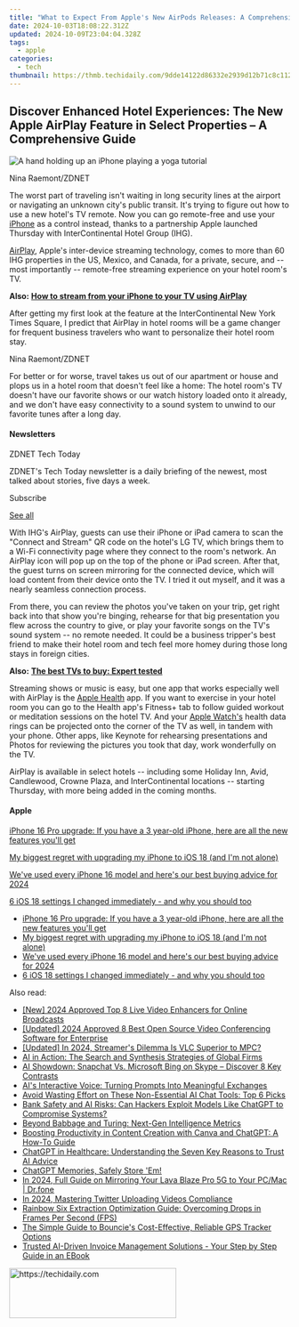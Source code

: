 ```yaml
---
title: "What to Expect From Apple's New AirPods Releases: A Comprehensive Guide to Differences Amongst Models | ZDNET"
date: 2024-10-03T18:08:22.312Z
updated: 2024-10-09T23:04:04.328Z
tags:
  - apple
categories:
  - tech
thumbnail: https://thmb.techidaily.com/9dde14122d86332e2939d12b71c8c112849e5b475313180be25192ee619462eb.jpg
---
```


## Discover Enhanced Hotel Experiences: The New Apple AirPlay Feature in Select Properties – A Comprehensive Guide

![A hand holding up an iPhone playing a yoga tutorial](https://www.zdnet.com/a/img/resize/0c6777aeeef2e4397bb5c8f97d5769ccf1ed119f/2024/04/18/3bd86689-b7b5-4eac-87d3-d5c8fdbc1698/img-9316.jpg?auto=webp&width=1280)

Nina Raemont/ZDNET

The worst part of traveling isn't waiting in long security lines at the airport or navigating an unknown city's public transit. It's trying to figure out how to use a new hotel's TV remote. Now you can go remote-free and use your [iPhone](https://www.zdnet.com/article/iphone-15-plus-review/) as a control instead, thanks to a partnership Apple launched Thursday with InterContinental Hotel Group (IHG). 

[AirPlay](https://www.zdnet.com/article/how-to-airplay-to-tv/), Apple's inter-device streaming technology, comes to more than 60 IHG properties in the US, Mexico, and Canada, for a private, secure, and -- most importantly -- remote-free streaming experience on your hotel room's TV.

**Also:** [**How to stream from your iPhone to your TV using AirPlay**](https://www.zdnet.com/article/how-to-airplay-to-tv/)

After getting my first look at the feature at the InterContinental New York Times Square, I predict that AirPlay in hotel rooms will be a game changer for frequent business travelers who want to personalize their hotel room stay.

Nina Raemont/ZDNET

For better or for worse, travel takes us out of our apartment or house and plops us in a hotel room that doesn't feel like a home: The hotel room's TV doesn't have our favorite shows or our watch history loaded onto it already, and we don't have easy connectivity to a sound system to unwind to our favorite tunes after a long day. 

#### Newsletters

ZDNET Tech Today

ZDNET's Tech Today newsletter is a daily briefing of the newest, most talked about stories, five days a week.

 Subscribe

[See all](https://www.zdnet.com/newsletters/)

With IHG's AirPlay, guests can use their iPhone or iPad camera to scan the "Connect and Stream" QR code on the hotel's LG TV, which brings them to a Wi-Fi connectivity page where they connect to the room's network. An AirPlay icon will pop up on the top of the phone or iPad screen. After that, the guest turns on screen mirroring for the connected device, which will load content from their device onto the TV. I tried it out myself, and it was a nearly seamless connection process. 

From there, you can review the photos you've taken on your trip, get right back into that show you're binging, rehearse for that big presentation you flew across the country to give, or play your favorite songs on the TV's sound system -- no remote needed. It could be a business tripper's best friend to make their hotel room and tech feel more homey during those long stays in foreign cities. 

**Also:** [**The best TVs to buy: Expert tested**](https://www.zdnet.com/home-and-office/home-entertainment/best-tv/)

Streaming shows or music is easy, but one app that works especially well with AirPlay is the [Apple Health](https://www.zdnet.com/article/10-ways-apple-plans-to-revolutionize-health-tracking-according-to-a-report/) app. If you want to exercise in your hotel room you can go to the Health app's Fitness+ tab to follow guided workout or meditation sessions on the hotel TV. And your [Apple Watch's](https://www.zdnet.com/article/best-apple-watch/) health data rings can be projected onto the corner of the TV as well, in tandem with your phone. Other apps, like Keynote for rehearsing presentations and Photos for reviewing the pictures you took that day, work wonderfully on the TV. 

AirPlay is available in select hotels -- including some Holiday Inn, Avid, Candlewood, Crowne Plaza, and InterContinental locations -- starting Thursday, with more being added in the coming months. 

#### Apple

[iPhone 16 Pro upgrade: If you have a 3 year-old iPhone, here are all the new features you'll get](https://www.zdnet.com/article/iphone-16-pro-and-pro-max-hands-on/ "iPhone 16 Pro upgrade: If you have a 3 year-old iPhone, here are all the new features you'll get")

[My biggest regret with upgrading my iPhone to iOS 18 (and I'm not alone)](https://www.zdnet.com/article/my-biggest-regret-with-upgrading-my-iphone-to-ios-18-and-im-not-alone/ "My biggest regret with upgrading my iPhone to iOS 18 (and I'm not alone)")

[We've used every iPhone 16 model and here's our best buying advice for 2024](https://www.zdnet.com/article/iphone-16-pro-max-buying-advice-2024/ "We've used every iPhone 16 model and here's our best buying advice for 2024")

[6 iOS 18 settings I changed immediately - and why you should too](https://www.zdnet.com/article/6-ios-18-settings-i-changed-immediately-and-why-you-should-too/ "6 iOS 18 settings I changed immediately - and why you should too")

* [iPhone 16 Pro upgrade: If you have a 3 year-old iPhone, here are all the new features you'll get](https://www.zdnet.com/article/iphone-16-pro-and-pro-max-hands-on/ "iPhone 16 Pro upgrade: If you have a 3 year-old iPhone, here are all the new features you'll get")
* [My biggest regret with upgrading my iPhone to iOS 18 (and I'm not alone)](https://www.zdnet.com/article/my-biggest-regret-with-upgrading-my-iphone-to-ios-18-and-im-not-alone/ "My biggest regret with upgrading my iPhone to iOS 18 (and I'm not alone)")
* [We've used every iPhone 16 model and here's our best buying advice for 2024](https://www.zdnet.com/article/iphone-16-pro-max-buying-advice-2024/ "We've used every iPhone 16 model and here's our best buying advice for 2024")
* [6 iOS 18 settings I changed immediately - and why you should too](https://www.zdnet.com/article/6-ios-18-settings-i-changed-immediately-and-why-you-should-too/ "6 iOS 18 settings I changed immediately - and why you should too")

<ins class="adsbygoogle"
     style="display:block"
     data-ad-format="autorelaxed"
     data-ad-client="ca-pub-7571918770474297"
     data-ad-slot="1223367746"></ins>

<ins class="adsbygoogle"
     style="display:block"
     data-ad-client="ca-pub-7571918770474297"
     data-ad-slot="8358498916"
     data-ad-format="auto"
     data-full-width-responsive="true"></ins>

<span class="atpl-alsoreadstyle">Also read:</span>
<div><ul>
<li><a href="https://fox-cloud.techidaily.com/new-2024-approved-top-8-live-video-enhancers-for-online-broadcasts/"><u>[New] 2024 Approved Top 8 Live Video Enhancers for Online Broadcasts</u></a></li>
<li><a href="https://on-screen-recording.techidaily.com/updated-2024-approved-8-best-open-source-video-conferencing-software-for-enterprise/"><u>[Updated] 2024 Approved 8 Best Open Source Video Conferencing Software for Enterprise</u></a></li>
<li><a href="https://fox-friendly.techidaily.com/updated-in-2024-streamers-dilemma-is-vlc-superior-to-mpc/"><u>[Updated] In 2024, Streamer's Dilemma Is VLC Superior to MPC?</u></a></li>
<li><a href="https://tech-haven.techidaily.com/ai-in-action-the-search-and-synthesis-strategies-of-global-firms/"><u>AI in Action: The Search and Synthesis Strategies of Global Firms</u></a></li>
<li><a href="https://tech-haven.techidaily.com/ai-showdown-snapchat-vs-microsoft-bing-on-skype-discover-8-key-contrasts/"><u>AI Showdown: Snapchat Vs. Microsoft Bing on Skype – Discover 8 Key Contrasts</u></a></li>
<li><a href="https://tech-haven.techidaily.com/ais-interactive-voice-turning-prompts-into-meaningful-exchanges/"><u>AI's Interactive Voice: Turning Prompts Into Meaningful Exchanges</u></a></li>
<li><a href="https://tech-revival.techidaily.com/avoid-wasting-effort-on-these-non-essential-ai-chat-tools-top-6-picks/"><u>Avoid Wasting Effort on These Non-Essential AI Chat Tools: Top 6 Picks</u></a></li>
<li><a href="https://tech-haven.techidaily.com/bank-safety-and-ai-risks-can-hackers-exploit-models-like-chatgpt-to-compromise-systems/"><u>Bank Safety and AI Risks: Can Hackers Exploit Models Like ChatGPT to Compromise Systems?</u></a></li>
<li><a href="https://tech-haven.techidaily.com/beyond-babbage-and-turing-next-gen-intelligence-metrics/"><u>Beyond Babbage and Turing: Next-Gen Intelligence Metrics</u></a></li>
<li><a href="https://tech-haven.techidaily.com/boosting-productivity-in-content-creation-with-canva-and-chatgpt-a-how-to-guide/"><u>Boosting Productivity in Content Creation with Canva and ChatGPT: A How-To Guide</u></a></li>
<li><a href="https://tech-haven.techidaily.com/chatgpt-in-healthcare-understanding-the-seven-key-reasons-to-trust-ai-advice/"><u>ChatGPT in Healthcare: Understanding the Seven Key Reasons to Trust AI Advice</u></a></li>
<li><a href="https://tech-haven.techidaily.com/chatgpt-memories-safely-store-em/"><u>ChatGPT Memories, Safely Store 'Em!</u></a></li>
<li><a href="https://screen-mirror.techidaily.com/in-2024-full-guide-on-mirroring-your-lava-blaze-pro-5g-to-your-pcmac-drfone-by-drfone-android/"><u>In 2024, Full Guide on Mirroring Your Lava Blaze Pro 5G to Your PC/Mac | Dr.fone</u></a></li>
<li><a href="https://twitter-videos.techidaily.com/in-2024-mastering-twitter-uploading-videos-compliance/"><u>In 2024, Mastering Twitter Uploading Videos Compliance</u></a></li>
<li><a href="https://win-solutions.techidaily.com/rainbow-six-extraction-optimization-guide-overcoming-drops-in-frames-per-second-fps/"><u>Rainbow Six Extraction Optimization Guide: Overcoming Drops in Frames Per Second (FPS)</u></a></li>
<li><a href="https://buynow-info.techidaily.com/the-simple-guide-to-bouncies-cost-effective-reliable-gps-tracker-options/"><u>The Simple Guide to Bouncie's Cost-Effective, Reliable GPS Tracker Options</u></a></li>
<li><a href="https://solve-manuals.techidaily.com/trusted-ai-driven-invoice-management-solutions-your-step-by-step-guide-in-an-ebook/"><u>Trusted AI-Driven Invoice Management Solutions - Your Step by Step Guide in an EBook</u></a></li>
</ul></div>

<!-- affiliate ads begin -->
<a href="https://aligracehair.sjv.io/c/5597632/1948891/19272" target="_top" id="1948891">
  <img src="//a.impactradius-go.com/display-ad/19272-1948891" border="0" alt="https://techidaily.com" width="300" height="90"/>
</a>
<img height="0" width="0" src="https://aligracehair.sjv.io/i/5597632/1948891/19272" style="position:absolute;visibility:hidden;" border="0" />
<!-- affiliate ads end -->

